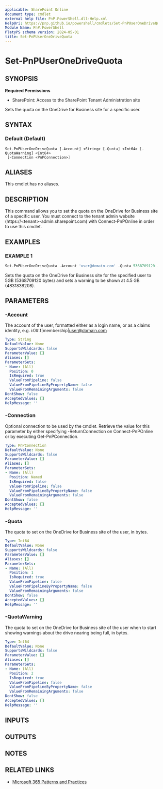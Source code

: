 ```yaml
---
applicable: SharePoint Online
document type: cmdlet
external help file: PnP.PowerShell.dll-Help.xml
HelpUri: https://pnp.github.io/powershell/cmdlets/Set-PnPUserOneDriveQuota.html
Module Name: PnP.PowerShell
PlatyPS schema version: 2024-05-01
title: Set-PnPUserOneDriveQuota
---
```


# Set-PnPUserOneDriveQuota

## SYNOPSIS

**Required Permissions**

* SharePoint: Access to the SharePoint Tenant Administration site

Sets the quota on the OneDrive for Business site for a specific user.

## SYNTAX

### Default (Default)

```
Set-PnPUserOneDriveQuota [-Account] <String> [-Quota] <Int64> [-QuotaWarning] <Int64>
 [-Connection <PnPConnection>]
```

## ALIASES

This cmdlet has no aliases.

## DESCRIPTION

This command allows you to set the quota on the OneDrive for Business site of a specific user. You must connect to the tenant admin website (https://\<tenant\>-admin.sharepoint.com) with Connect-PnPOnline in order to use this cmdlet.

## EXAMPLES

### EXAMPLE 1

```powershell
Set-PnPUserOneDriveQuota -Account 'user@domain.com' -Quota 5368709120 -QuotaWarning 4831838208
```

Sets the quota on the OneDrive for Business site for the specified user to 5GB (5368709120 bytes) and sets a warning to be shown at 4.5 GB (4831838208).

## PARAMETERS

### -Account

The account of the user, formatted either as a login name, or as a claims identity, e.g. i:0#.f|membership|user@domain.com

```yaml
Type: String
DefaultValue: None
SupportsWildcards: false
ParameterValue: []
Aliases: []
ParameterSets:
- Name: (All)
  Position: 0
  IsRequired: true
  ValueFromPipeline: false
  ValueFromPipelineByPropertyName: false
  ValueFromRemainingArguments: false
DontShow: false
AcceptedValues: []
HelpMessage: ''
```

### -Connection

Optional connection to be used by the cmdlet. Retrieve the value for this parameter by either specifying -ReturnConnection on Connect-PnPOnline or by executing Get-PnPConnection.

```yaml
Type: PnPConnection
DefaultValue: None
SupportsWildcards: false
ParameterValue: []
Aliases: []
ParameterSets:
- Name: (All)
  Position: Named
  IsRequired: false
  ValueFromPipeline: false
  ValueFromPipelineByPropertyName: false
  ValueFromRemainingArguments: false
DontShow: false
AcceptedValues: []
HelpMessage: ''
```

### -Quota

The quota to set on the OneDrive for Business site of the user, in bytes.

```yaml
Type: Int64
DefaultValue: None
SupportsWildcards: false
ParameterValue: []
Aliases: []
ParameterSets:
- Name: (All)
  Position: 1
  IsRequired: true
  ValueFromPipeline: false
  ValueFromPipelineByPropertyName: false
  ValueFromRemainingArguments: false
DontShow: false
AcceptedValues: []
HelpMessage: ''
```

### -QuotaWarning

The quota to set on the OneDrive for Business site of the user when to start showing warnings about the drive nearing being full, in bytes.

```yaml
Type: Int64
DefaultValue: None
SupportsWildcards: false
ParameterValue: []
Aliases: []
ParameterSets:
- Name: (All)
  Position: 2
  IsRequired: true
  ValueFromPipeline: false
  ValueFromPipelineByPropertyName: false
  ValueFromRemainingArguments: false
DontShow: false
AcceptedValues: []
HelpMessage: ''
```

## INPUTS

## OUTPUTS

## NOTES

## RELATED LINKS

- [Microsoft 365 Patterns and Practices](https://aka.ms/m365pnp)
